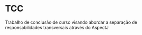 TCC
===

Trabalho de conclusão de curso visando abordar a separação de responsabilidades transversais através do AspectJ

